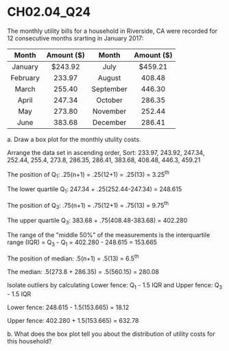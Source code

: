 # CH02.04_Q24 #

The monthly utility bills for a household in Riverside, CA were recorded for 12 consecutive months  srarting in January 2017: 

| Month | Amount ($) | Month | Amount ($) |
|:-----:|:----------:|:-----:|:----------:|
| January | $243.92 | July | $459.21 |
| February | 233.97 | August | 408.48 |
| March | 255.40 | September | 446.30 |
| April | 247.34 | October | 286.35 |
| May | 273.80 | November | 252.44 |
| June | 383.68 | December | 286.41 |

a. Draw a box plot for the monthly utulity costs.

Arrange the data set in ascending order, Sort: 233.97, 243.92, 247.34, 252.44, 255.4, 273.8, 286.35, 286.41, 383.68, 408.48, 446.3, 459.21

The position of Q<sub>1</sub>: .25(n+1) = .25(12+1) = .25(13) = 3.25<sup>th</sup>

The lower quartile Q<sub>1</sub>: 247.34 + .25(252.44-247.34) = 248.615 

The position of Q<sub>3</sub>: .75(n+1) = .75(12+1) = .75(13) = 9.75<sup>th</sup>

The upper quartile Q<sub>3</sub>: 383.68 + .75(408.48-383.68) = 402.280

The range of the "middle 50%" of the measurements is the interquartile range (IQR) = Q<sub>3</sub> - Q<sub>1</sub> = 402.280 - 248.615 = 153.665

The position of median: .5(n+1) = .5(13) = 6.5<sup>th</sup>

The median: .5(273.8 + 286.35) = .5(560.15) = 280.08

Isolate outliers by calculating Lower fence: Q<sub>1</sub> - 1.5 IQR and Upper fence: Q<sub>3</sub> - 1.5 IQR

Lower fence: 248.615 - 1.5(153.665) = 18.12

Upper fence: 402.280 + 1.5(153.665) = 632.78

b. What does the box plot tell you about the distribution of utility costs for this household?

